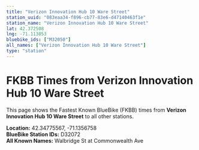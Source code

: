 ```yaml
---
title: "Verizon Innovation Hub 10 Ware Street"
station_uuid: "083eaa34-f896-cb77-83e6-d47140463f1e"
station_name: "Verizon Innovation Hub 10 Ware Street"
lat: 42.372508
lng: -71.113053
bluebike_ids: ["M32050"]
all_names: ["Verizon Innovation Hub 10 Ware Street"]
type: "station"
---
```


# FKBB Times from Verizon Innovation Hub 10 Ware Street

This page shows the Fastest Known BlueBike (FKBB) times from **Verizon Innovation Hub 10 Ware Street** to all other stations.

**Location:** 42.34775567, -71.1356758  
**BlueBike Station IDs:** D32072  
**All Known Names:** Walbridge St at Commonwealth Ave

